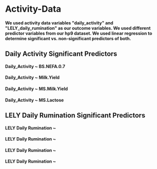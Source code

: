 # Activity-Data

#### We used activity data variables "daily_activity" and "LELY_daily_rumination" as our outcome variables. We used different predictor variables from our hp9 dataset. We used linear regression to determine significant vs. non-significant predictors of both. 

## Daily Activity Significant Predictors

#### Daily_Activity ~ BS.NEFA.0.7

#### Daily_Activity ~ Milk.Yield

#### Daily_Activity ~ MS.Milk.Yield

#### Daily_Activity ~ MS.Lactose

## LELY Daily Rumination Significant Predictors

#### LELY Daily Rumination ~

#### LELY Daily Rumination ~

#### LELY Daily Rumination ~

#### LELY Daily Rumination ~
